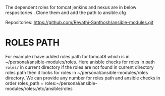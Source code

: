 



The dependent roles for tomcat jenkins and nexus are in below respositories .
Clone them and add the path to ansible.cfg

Repositories:
https://github.com/Revathi-Santhosh/ansible-modules.git


# ROLES PATH
For example i have added roles path for tomcat8 which is in ~/personal/ansible-modules/roles. Here anisble checks for roles in path `roles/`  in current directory if the roles are not found in current directory roles path then it looks for  roles in ~/personal/ansible-modules/roles directory. We can provide any number for roles path and ansible checks in order
roles_path = roles:~/personal/ansible-modules/roles:/etc/ansible/roles
